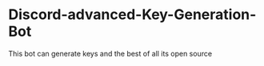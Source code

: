 # Discord-advanced-Key-Generation-Bot
This bot can generate keys and the best of all its open source
